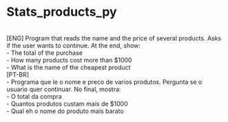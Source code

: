 # Stats_products_py
<br>
[ENG] Program that reads the name and the price of several products. Asks if the user wants to continue. At the end, show:
<br>
- The total of the purchase
<br>
- How many products cost more than $1000
<br>
- What is the name of the cheapest product
<br>
[PT-BR]
<br>
- Programa que le o nome e preco de varios produtos. Pergunta se o usuario quer continuar. No final, mostra:
<br>
- O total da compra
<br>
- Quantos produtos custam mais de $1000
<br>
- Qual eh o nome do produto mais barato
